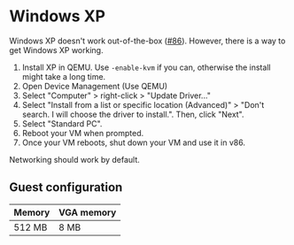 # Windows XP

Windows XP doesn't work out-of-the-box ([#86](https://github.com/copy/v86/issues/86)). However, there is a way to get Windows XP working.
1. Install XP in QEMU. Use `-enable-kvm` if you can, otherwise the install might take a long time.
3. Open Device Management (Use QEMU)
4. Select "Computer" > right-click > "Update Driver..."
5. Select "Install from a list or specific location (Advanced)" > "Don't search. I will choose the driver to install.". Then, click "Next".
7. Select "Standard PC".
8. Reboot your VM when prompted.
9. Once your VM reboots, shut down your VM and use it in v86.

Networking should work by default.

## Guest configuration


Memory | VGA memory
------ | ----------
512 MB | 8 MB
